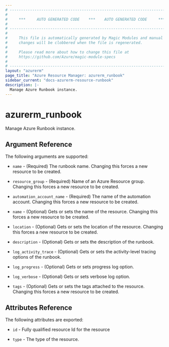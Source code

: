 ```yaml
---
# ----------------------------------------------------------------------------
#
#     ***     AUTO GENERATED CODE    ***    AUTO GENERATED CODE     ***
#
# ----------------------------------------------------------------------------
#
#     This file is automatically generated by Magic Modules and manual
#     changes will be clobbered when the file is regenerated.
#
#     Please read more about how to change this file at
#     https://github.com/Azure/magic-module-specs
#
# ----------------------------------------------------------------------------
layout: "azurerm"
page_title: "Azure Resource Manager: azurerm_runbook"
sidebar_current: "docs-azurerm-resource-runbook"
description: |-
  Manage Azure Runbook instance.
---
```


# azurerm_runbook

Manage Azure Runbook instance.


## Argument Reference

The following arguments are supported:

* `name` - (Required) The runbook name. Changing this forces a new resource to be created.

* `resource_group` - (Required) Name of an Azure Resource group. Changing this forces a new resource to be created.

* `automation_account_name` - (Required) The name of the automation account. Changing this forces a new resource to be created.

* `name` - (Optional) Gets or sets the name of the resource. Changing this forces a new resource to be created.

* `location` - (Optional) Gets or sets the location of the resource. Changing this forces a new resource to be created.

* `description` - (Optional) Gets or sets the description of the runbook.

* `log_activity_trace` - (Optional) Gets or sets the activity-level tracing options of the runbook.

* `log_progress` - (Optional) Gets or sets progress log option.

* `log_verbose` - (Optional) Gets or sets verbose log option.

* `tags` - (Optional) Gets or sets the tags attached to the resource. Changing this forces a new resource to be created.

## Attributes Reference

The following attributes are exported:

* `id` - Fully qualified resource Id for the resource

* `type` - The type of the resource.

